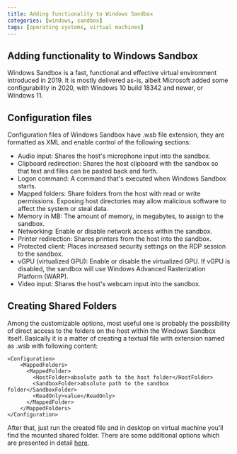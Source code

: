 ```yaml
---
title: Adding functionality to Windows Sandbox
categories: [windows, sandbox]
tags: [operating systems, virtual machines]
---
```


## Adding functionality to Windows Sandbox
Windows Sandbox is a fast, functional and effective virtual environment introduced in 2019. It is mostly delivered as-is, albeit Microsoft added some configurability in 2020, with Windows 10 build 18342 and newer, or Windows 11.

## Configuration files
Configuration files of Windows Sandbox have .wsb file extension, they are formatted as XML and enable control of the following sections:

*	Audio input: Shares the host's microphone input into the sandbox.
*	Clipboard redirection: Shares the host clipboard with the sandbox so that text and files can be pasted back and forth.
*	Logon command: A command that's executed when Windows Sandbox starts.
*	Mapped folders: Share folders from the host with read or write permissions. Exposing host directories may allow malicious software to affect the system or steal data.
*	Memory in MB: The amount of memory, in megabytes, to assign to the sandbox.
*	Networking: Enable or disable network access within the sandbox.
*	Printer redirection: Shares printers from the host into the sandbox.
*	Protected client: Places increased security settings on the RDP session to the sandbox.
*	vGPU (virtualized GPU): Enable or disable the virtualized GPU. If vGPU is disabled, the sandbox will use Windows Advanced Rasterization Platform (WARP).
*	Video input: Shares the host's webcam input into the sandbox.

## Creating Shared Folders
Among the customizable options, most useful one is probably the possibility of direct access to the folders on the host within the Windows Sandbox itself. Basically it is a matter of creating a textual file with extension named as .wsb with following content:

```
<Configuration>
	<MappedFolders>
	  <MappedFolder> 
		<HostFolder>absolute path to the host folder</HostFolder> 
		<SandboxFolder>absolute path to the sandbox folder</SandboxFolder> 
		<ReadOnly>value</ReadOnly> 
	  </MappedFolder>
	</MappedFolders>
</Configuration>
```

After that, just run the created file and in desktop on virtual machine you’ll find the mounted shared folder. There are some additional options which are presented in detail <a href="https://learn.microsoft.com/en-us/windows/security/threat-protection/windows-sandbox/windows-sandbox-configure-using-wsb-file"  target="_blank">here</a>.


